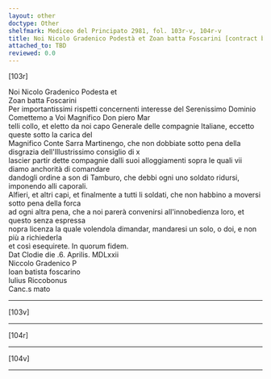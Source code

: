 ```yaml
---
layout: other
doctype: Other
shelfmark: Mediceo del Principato 2981, fol. 103r-v, 104r-v
title: Noi Nicolo Gradenico Podestà et Zoan batta Foscarini [contract betwen Nicolo Gradenico Podestà and Zoan Batta Foscarini, signed in Chioggia on 06-04-1572]
attached_to: TBD
reviewed: 0.0
---
```


[103r]  
  
  
Noi Nicolo Gradenico Podesta et  
Zoan batta Foscarini  
Per importantissimi rispetti concernenti interesse del Serenissimo Dominio Comettemo a Voi Magnifico Don piero Mar  
telli collo, et eletto da noi capo Generale delle compagnie Italiane, eccetto queste sotto la carica del  
Magnifico Conte Sarra Martinengo, che non dobbiate sotto pena della disgrazia dell'Illustrissimo consiglio di x  
lascier partir dette compagnie dalli suoi alloggiamenti sopra le quali vii diamo anchorità di comandare  
dandogli ordine a son di Tamburo, che debbi ogni uno soldato ridursi, imponendo alli caporali.  
Alfieri, et altri capi, et finalmente a tutti li soldati, che non habbino a moversi sotto pena della forca  
ad ogni altra pena, che a noi parerà convenirsi all'innobedienza loro, et questo senza espressa  
nopra licenza la quale volendola dimandar, mandaresi un solo, o doi, e non più a richiederla  
et così esequirete. In quorum fidem.  
Dat Clodie die .6. Aprilis. MDLxxii  
Niccolo Gradenico P  
Ioan batista foscarino  
Iulius Riccobonus  
Canc.s mato  
  
---  

[103v]  
  
  
  
---  

[104r]  
  
  
  
---  

[104v]  
  
  
  
---  

